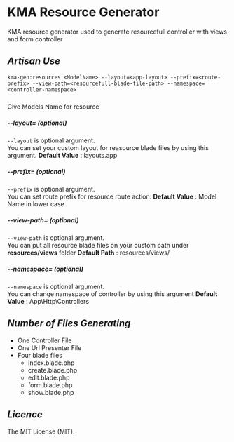 # KMA Resource Generator

KMA resource generator used to generate resourcefull controller with views and form controller

## *Artisan Use*

`kma-gen:resources <ModelName> --layout=<app-layout> --prefix=<route-prefix> --view-path=<resourcefull-blade-file-path> --namespace=<controller-namespace>`

##### <ModelName>
Give Models Name for resource

##### --layout=<app-layout> (optional)
`--layout` is optional argument.  
You can set your custom layout for reasource blade files by using this argument.
**Default Value** : layouts.app

##### --prefix=<route-prefix> (optional)
`--prefix` is optional argument.  
You can set route prefix for resource route action.
**Default Value** : Model Name in lower case

##### --view-path=<resourcefull-blade-file-path> (optional)
`--view-path` is optional argument.  
You can put all resource blade files on your custom path under **resources/views** folder
**Default Path** : resources/views/<models-name-in-lowercase>

##### --namespace=<controller-namespace> (optional)
`--namespace` is optional argument.  
You can change namespace of controller by using this argument
**Default Value** : App\Http\Controllers

## *Number of Files Generating*

* One Controller File
* One Url Presenter File
* Four blade files
  - index.blade.php
  - create.blade.php
  - edit.blade.php
  - form.blade.php
  - show.blade.php

## *Licence*
The MIT License (MIT).
